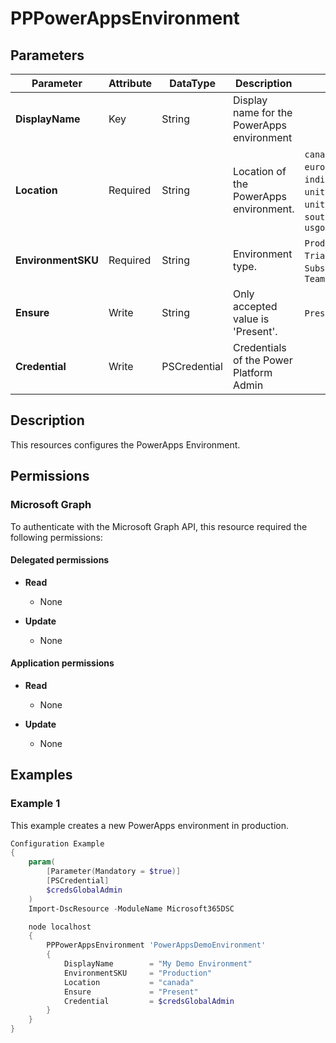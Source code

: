 ﻿# PPPowerAppsEnvironment

## Parameters

| Parameter | Attribute | DataType | Description | Allowed Values |
| --- | --- | --- | --- | --- |
| **DisplayName** | Key | String | Display name for the PowerApps environment | |
| **Location** | Required | String | Location of the PowerApps environment. | `canada`, `unitedstates`, `europe`, `asia`, `australia`, `india`, `japan`, `unitedkingdom`, `unitedstatesfirstrelease`, `southamerica`, `france`, `usgov` |
| **EnvironmentSKU** | Required | String | Environment type. | `Production`, `Standard`, `Trial`, `Sandbox`, `SubscriptionBasedTrial`, `Teams` |
| **Ensure** | Write | String | Only accepted value is 'Present'. | `Present`, `Absent` |
| **Credential** | Write | PSCredential | Credentials of the Power Platform Admin | |


## Description

This resources configures the PowerApps Environment.

## Permissions

### Microsoft Graph

To authenticate with the Microsoft Graph API, this resource required the following permissions:

#### Delegated permissions

- **Read**

    - None

- **Update**

    - None

#### Application permissions

- **Read**

    - None

- **Update**

    - None

## Examples

### Example 1

This example creates a new PowerApps environment in production.

```powershell
Configuration Example
{
    param(
        [Parameter(Mandatory = $true)]
        [PSCredential]
        $credsGlobalAdmin
    )
    Import-DscResource -ModuleName Microsoft365DSC

    node localhost
    {
        PPPowerAppsEnvironment 'PowerAppsDemoEnvironment'
        {
            DisplayName        = "My Demo Environment"
            EnvironmentSKU     = "Production"
            Location           = "canada"
            Ensure             = "Present"
            Credential         = $credsGlobalAdmin
        }
    }
}
```

